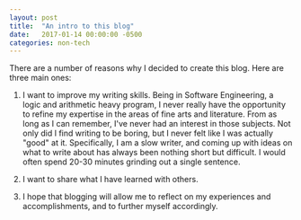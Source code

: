 ```yaml
---
layout: post
title:  "An intro to this blog"
date:   2017-01-14 00:00:00 -0500
categories: non-tech
---
```


There are a number of reasons why I decided to create this blog. Here are three main ones:

1) I want to improve my writing skills. Being in Software Engineering, a logic and arithmetic heavy program, I never really have the opportunity to refine my expertise in the areas of fine arts and literature. From as long as I can remember, I've never had an interest in those subjects. Not only did I find writing to be boring, but I never felt like I was actually "good" at it. Specifically, I am a slow writer, and coming up with ideas on what to write about has always been nothing short but difficult. I would often spend 20-30 minutes grinding out a single sentence.

2) I want to share what I have learned with others.

3) I hope that blogging will allow me to reflect on my experiences and accomplishments, and to further myself accordingly.

